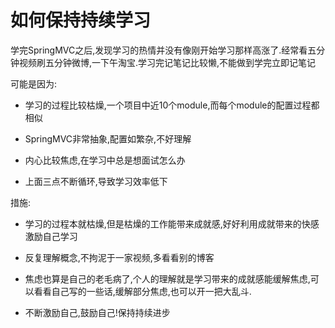 # 如何保持持续学习

学完SpringMVC之后,发现学习的热情并没有像刚开始学习那样高涨了.经常看五分钟视频刷五分钟微博,一下午淘宝.学习完记笔记比较懒,不能做到学完立即记笔记

可能是因为:

-   学习的过程比较枯燥,一个项目中近10个module,而每个module的配置过程都相似

-   SpringMVC非常抽象,配置如繁杂,不好理解

-   内心比较焦虑,在学习中总是想面试怎么办

-   上面三点不断循环,导致学习效率低下

措施:

-   学习的过程本就枯燥,但是枯燥的工作能带来成就感,好好利用成就带来的快感激励自己学习

-   反复理解概念,不拘泥于一家视频,多看看别的博客

-   焦虑也算是自己的老毛病了,个人的理解就是学习带来的成就感能缓解焦虑,可以看看自己写的一些话,缓解部分焦虑,也可以开一把大乱斗.

-   不断激励自己,鼓励自己!保持持续进步

